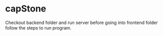 # capStone
Checkout backend folder and run server before going into frontend folder
follow the steps to run program. 
